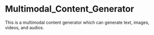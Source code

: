 # Multimodal_Content_Generator
This is a multimodal content generator which can generate text, images, videos, and audios.

